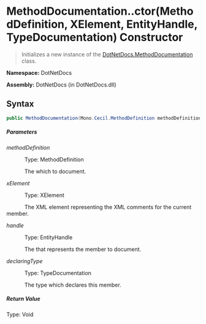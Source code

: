 # MethodDocumentation..ctor(MethodDefinition, XElement, EntityHandle, TypeDocumentation) Constructor
> Initializes a new instance of the [DotNetDocs.MethodDocumentation](docs/DotNetDocs/MethodDocumentation/MethodDocumentation.md) class.

**Namespace:** DotNetDocs

**Assembly:** DotNetDocs (in DotNetDocs.dll)
## Syntax
```csharp
public MethodDocumentation(Mono.Cecil.MethodDefinition methodDefinition, System.Xml.Linq.XElement xElement, System.Reflection.Metadata.EntityHandle handle, DotNetDocs.TypeDocumentation declaringType);
```
##### Parameters
*methodDefinition*

&nbsp;&nbsp;&nbsp;&nbsp;&nbsp;&nbsp;&nbsp;&nbsp;&nbsp;&nbsp;&nbsp;&nbsp;Type: MethodDefinition

&nbsp;&nbsp;&nbsp;&nbsp;&nbsp;&nbsp;&nbsp;&nbsp;&nbsp;&nbsp;&nbsp;&nbsp;The  which to document.


*xElement*

&nbsp;&nbsp;&nbsp;&nbsp;&nbsp;&nbsp;&nbsp;&nbsp;&nbsp;&nbsp;&nbsp;&nbsp;Type: XElement

&nbsp;&nbsp;&nbsp;&nbsp;&nbsp;&nbsp;&nbsp;&nbsp;&nbsp;&nbsp;&nbsp;&nbsp;The XML element representing the XML comments for the current member.


*handle*

&nbsp;&nbsp;&nbsp;&nbsp;&nbsp;&nbsp;&nbsp;&nbsp;&nbsp;&nbsp;&nbsp;&nbsp;Type: EntityHandle

&nbsp;&nbsp;&nbsp;&nbsp;&nbsp;&nbsp;&nbsp;&nbsp;&nbsp;&nbsp;&nbsp;&nbsp;The  that represents the member to document.


*declaringType*

&nbsp;&nbsp;&nbsp;&nbsp;&nbsp;&nbsp;&nbsp;&nbsp;&nbsp;&nbsp;&nbsp;&nbsp;Type: TypeDocumentation

&nbsp;&nbsp;&nbsp;&nbsp;&nbsp;&nbsp;&nbsp;&nbsp;&nbsp;&nbsp;&nbsp;&nbsp;The type which declares this member.


##### Return Value
Type: Void



